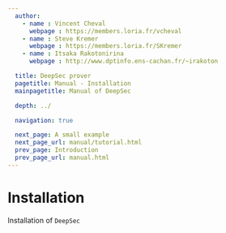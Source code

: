 ```yaml
---
  author:
    - name : Vincent Cheval
      webpage : https://members.loria.fr/vcheval
    - name : Steve Kremer
      webpage : https://members.loria.fr/SKremer
    - name : Itsaka Rakotonirina
      webpage : http://www.dptinfo.ens-cachan.fr/~irakoton

  title: DeepSec prover
  pagetitle: Manual - Installation
  mainpagetitle: Manual of DeepSec

  depth: ../

  navigation: true

  next_page: A small example
  next_page_url: manual/tutorial.html
  prev_page: Introduction
  prev_page_url: manual.html
---
```


# Installation

Installation of `DeepSec`

<!-- Written by Steve -->
